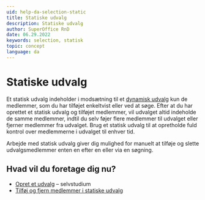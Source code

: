 ```yaml
---
uid: help-da-selection-static
title: Statiske udvalg
description: Statiske udvalg
author: SuperOffice RnD
date: 06.29.2022
keywords: selection, statisk
topic: concept
language: da
---
```


# Statiske udvalg

Et statisk udvalg indeholder i modsætning til et [dynamisk udvalg][1] kun de medlemmer, som du har tilføjet enkeltvist eller ved at søge. Efter at du har oprettet et statisk udvalg og tilføjet medlemmer, vil udvalget altid indeholde de samme medlemmer, indtil du selv føjer flere medlemmer til udvalget eller fjerner medlemmer fra udvalget. Brug et statisk udvalg til at opretholde fuld kontrol over medlemmerne i udvalget til enhver tid.

Arbejde med statisk udvalg giver dig mulighed for manuelt at tilføje og slette udvalgsmedlemmer enten en efter en eller via en søgning.

## Hvad vil du foretage dig nu?

* [Opret et udvalg][2] – selvstudium
* [Tilføj og fjern medlemmer i statiske udvalg][3]

<!-- Referenced links -->
[1]: dynamic-selections.md
[2]: create/tutorial.yml
[3]: update/add-remove-members-static.md

<!-- Referenced images -->
